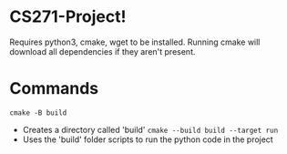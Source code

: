 # CS271-Project!
Requires python3, cmake, wget to be installed. Running cmake will download all dependencies if they aren't present.

# Commands
```cmake -B build```
- Creates a directory called 'build'
```cmake --build build --target run```
- Uses the 'build' folder scripts to run the python code in the project

